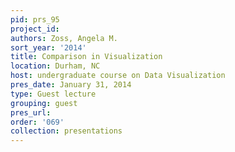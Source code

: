 ```yaml
---
pid: prs_95
project_id: 
authors: Zoss, Angela M.
sort_year: '2014'
title: Comparison in Visualization
location: Durham, NC
host: undergraduate course on Data Visualization
pres_date: January 31, 2014
type: Guest lecture
grouping: guest
pres_url: 
order: '069'
collection: presentations
---
```

